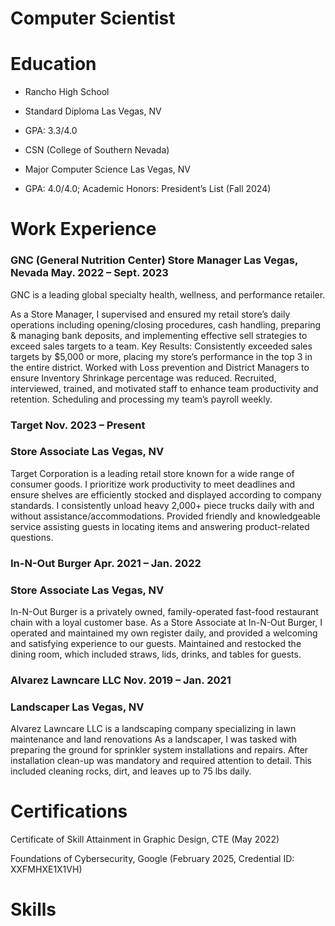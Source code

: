 # Computer Scientist




# Education

- Rancho High School					                     	        		      
- Standard Diploma		   			                                                                         Las Vegas, NV
- GPA: 3.3/4.0

- CSN (College of Southern Nevada) 					                     	        		      
- Major Computer Science			   			                                                             Las Vegas, NV
- GPA: 4.0/4.0; Academic Honors: President’s List (Fall 2024)

# Work Experience
### GNC (General Nutrition Center) Store Manager                         	        	                                                 Las Vegas, Nevada May. 2022 – Sept. 2023
GNC is a leading global specialty health, wellness, and performance retailer.

As a Store Manager, I supervised and ensured my retail store’s daily operations including opening/closing procedures, cash handling, preparing & managing bank deposits, and implementing effective sell strategies to exceed sales targets to a team.
Key Results: Consistently exceeded sales targets by $5,000 or more, placing my store’s performance in the top 3 in the entire district.
Worked with Loss prevention and District Managers to ensure Inventory Shrinkage percentage was reduced.
Recruited, interviewed, trained, and motivated staff to enhance team productivity and retention. Scheduling and processing my team’s payroll weekly.

### Target									          	                          Nov. 2023 – Present
### Store Associate										                         Las Vegas, NV
Target Corporation is a leading retail store known for a wide range of consumer goods.
I prioritize work productivity to meet deadlines and ensure shelves are efficiently stocked and displayed according to company standards. I consistently unload heavy 2,000+ piece trucks daily with and without assistance/accommodations.
Provided friendly and knowledgeable service assisting guests in locating items and answering product-related questions.

### In-N-Out Burger									             Apr. 2021 – Jan. 2022
### Store Associate      		                                                                                                             Las Vegas, NV
In-N-Out Burger is a privately owned, family-operated fast-food restaurant chain with a loyal customer base.
As a Store Associate at In-N-Out Burger, I operated and maintained my own register daily, and provided a welcoming and satisfying experience to our guests. Maintained and restocked the dining room, which included straws, lids, drinks, and tables for guests.

### Alvarez Lawncare LLC                                              	          	                                     Nov. 2019 – Jan. 2021
### Landscaper                                                                               	 	  	                                     Las Vegas, NV
 Alvarez Lawncare LLC is a landscaping company specializing in lawn maintenance and land renovations
As a landscaper, I was tasked with preparing the ground for sprinkler system installations and repairs. After installation clean-up was mandatory and required attention to detail. This included cleaning rocks, dirt, and leaves up to 75 lbs daily.

# Certifications
Certificate of Skill Attainment in Graphic Design, CTE (May 2022)

Foundations of Cybersecurity, Google (February 2025, Credential ID: XXFMHXE1X1VH)

# Skills
